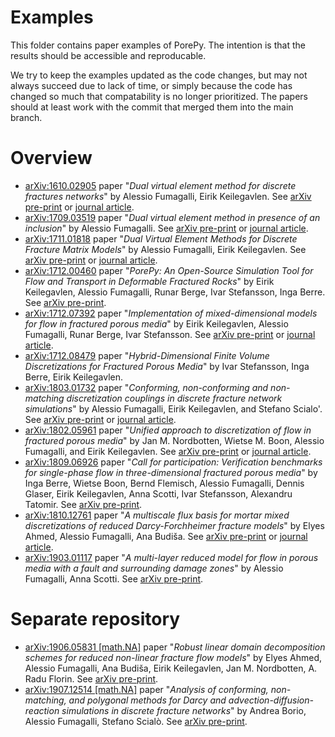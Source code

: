 # Examples
This folder contains paper examples of PorePy. The intention is that the results should be accessible and reproducable.

We try to keep the examples updated as the code changes, but may not always succeed due to lack of time, or simply because the code has changed so much that compatability is no longer prioritized. The papers should at least work with the commit that merged them into the main branch.

# Overview
* [arXiv:1610.02905](./arXiv_1610_02905/) paper "*Dual virtual element method for discrete fractures networks*" by Alessio Fumagalli, Eirik Keilegavlen. See [arXiv pre-print](https://arxiv.org/abs/1610.02905) or [journal article](https://epubs.siam.org/doi/abs/10.1137/16M1098231).
* [arXiv:1709.03519](./arXiv_1709_03519/) paper "*Dual virtual element method in presence of an inclusion*" by Alessio Fumagalli. See [arXiv pre-print](https://arxiv.org/abs/1709.03519) or [journal article](https://www.sciencedirect.com/science/article/pii/S0893965918301812).
* [arXiv:1711.01818](./arXiv_1711_01818/) paper "*Dual Virtual Element Methods for Discrete Fracture Matrix Models*" by Alessio Fumagalli, Eirik Keilegavlen. See [arXiv pre-print](https://arxiv.org/abs/1711.01818) or [journal article](https://ogst.ifpenergiesnouvelles.fr/articles/ogst/full_html/2019/01/ogst170210/ogst170210.html).
* [arXiv:1712.00460](./arXiv_1712_00460) paper "*PorePy: An Open-Source Simulation Tool for Flow and Transport in Deformable Fractured Rocks*" by Eirik Keilegavlen, Alessio Fumagalli, Runar Berge, Ivar Stefansson, Inga Berre. See [arXiv pre-print](https://arxiv.org/abs/1712.00460).
* [arXiv:1712.07392](./arXiv_1712_07392) paper "*Implementation of mixed-dimensional models for flow in fractured porous media*" by Eirik Keilegavlen, Alessio Fumagalli, Runar Berge, Ivar Stefansson. See [arXiv pre-print](https://arxiv.org/abs/1712.07392) or [journal article](https://www.springerprofessional.de/en/implementation-of-mixed-dimensional-models-for-flow-in-fractured/16377424).
* [arXiv:1712.08479](./arXiv_1712_08479) paper "*Hybrid-Dimensional Finite Volume Discretizations for Fractured Porous Media*" by Ivar Stefansson, Inga Berre, Eirik Keilegavlen.
* [arXiv:1803.01732](./arXiv_1803_01732) paper "*Conforming, non-conforming and non-matching discretization couplings in discrete fracture network simulations*" by Alessio Fumagalli, Eirik Keilegavlen, and Stefano Scialo'. See [arXiv pre-print](https://arxiv.org/abs/1803.01732) or [journal article](https://www.sciencedirect.com/science/article/pii/S0021999118306508).
* [arXiv:1802.05961](./arXiv_1802_05961) paper "*Unified approach to discretization of flow in fractured porous media*" by Jan M. Nordbotten, Wietse M. Boon, Alessio Fumagalli, and  Eirik Keilegavlen. See [arXiv pre-print](https://arxiv.org/abs/1802.05961) or [journal article](https://link.springer.com/article/10.1007/s10596-018-9778-9).
* [arXiv:1809.06926](./arXiv_1809_06926) paper "*Call for participation: Verification benchmarks for single-phase flow in three-dimensional fractured porous media*" by Inga Berre, Wietse Boon, Bernd Flemisch, Alessio Fumagalli, Dennis Glaser, Eirik Keilegavlen, Anna Scotti, Ivar Stefansson, Alexandru Tatomir. See [arXiv pre-print](https://arxiv.org/abs/1809.06926).
* [arXiv:1810.12761](./arXiv_1810_12761) paper "*A multiscale flux basis for mortar mixed discretizations of reduced Darcy-Forchheimer fracture models*" by Elyes Ahmed, Alessio Fumagalli, Ana Budiša. See [arXiv pre-print](https://arxiv.org/abs/1810.12761) or [journal article](https://www.sciencedirect.com/science/article/pii/S0045782519303044).
* [arXiv:1903.01117](./arXiv_1903_01117) paper "*A multi-layer reduced model for flow in porous media with a fault and surrounding damage zones*" by Alessio Fumagalli, Anna Scotti. See [arXiv pre-print](https://arxiv.org/abs/1903.01117).

# Separate repository
* [arXiv:1906.05831 [math.NA]](https://github.com/alessiofumagalli/multiscale_timedependent) paper "*Robust linear domain decomposition schemes for reduced non-linear fracture flow models*" by Elyes Ahmed, Alessio Fumagalli, Ana Budiša, Eirik Keilegavlen, Jan M. Nordbotten, A. Radu Florin. See [arXiv pre-print](https://arxiv.org/abs/1906.05831).
* [arXiv:1907.12514 [math.NA]](https://github.com/alessiofumagalli/dfn_transport) paper "*Analysis of conforming, non-matching, and polygonal methods for Darcy and advection-diffusion-reaction simulations in discrete fracture networks*" by Andrea Borio, Alessio Fumagalli, Stefano Scialò. See [arXiv pre-print](https://arxiv.org/abs/1907.12514).
